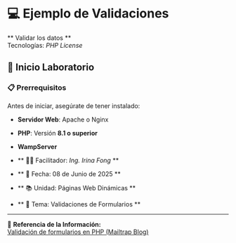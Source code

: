 # 💻 Ejemplo de Validaciones
** Validar los datos **  
Tecnologías: *PHP License*  

## 🚀 Inicio Laboratorio  

### 📋 Prerrequisitos  
Antes de iniciar, asegúrate de tener instalado:  
- **Servidor Web**: Apache o Nginx  
- **PHP**: Versión **8.1 o superior**  
- **WampServer**  

- ** 👩‍🏫 Facilitador: *Ing. Irina Fong* **
- ** 📅 Fecha: 08 de Junio de 2025 ** 
- ** 📚 Unidad: Páginas Web Dinámicas **
- ** 📝 Tema: Validaciones de Formularios ** 

---

🔗 **Referencia de la Información:**  
[Validación de formularios en PHP (Mailtrap Blog)](https://mailtrap.io/blog/php-form-validation/#How-to-validate-a-form-in-PHP-using-script)  





